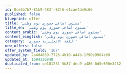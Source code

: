 ```yaml
---
id: 0ce5b7b7-81b9-483f-82f6-e1cae4de9c66
published: false
blueprint: offer
title: 'مستوي اضافي حضوري يوم وطني'
title_en: 'مستوي اضافي حضوري يوم وطني'
content_arabic: 'مستوي اضافي حضوري يوم وطني'
content_einglish: 'مستوي اضافي حضوري يوم وطني'
category: 'اللغة الانجليزية حضوري'
new_offers: false
offer_system_field: '167'
updated_by: 2a4d4039-7725-4b10-a44b-1f90e9984c00
updated_at: 1694330848
duplicated_from: ce101251-5b87-4ec9-a486-0d5e590e3232
---
```

